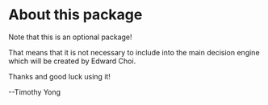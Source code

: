 About this package
==================

Note that this is an optional package!

That means that it is not necessary to include into the main decision engine
which will be created by Edward Choi.

Thanks and good luck using it!

--Timothy Yong
